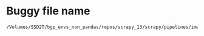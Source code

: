 # Buggy file name

```text
/Volumes/SSD2T/bgp_envs_non_pandas/repos/scrapy_13/scrapy/pipelines/images.py
```
